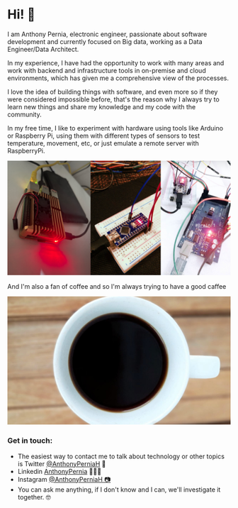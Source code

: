 <div>
<h1>Hi! 👋</h1> 
</div>

<p>I am Anthony Pernia, electronic engineer, passionate about software development and currently focused on Big data, working as a Data Engineer/Data Architect.</p>
<p>In my experience, I have had the opportunity to work with many areas and work with backend and infrastructure tools in on-premise and cloud environments, which has given me a comprehensive view of the processes.</p>
<p>I love the idea of building things with software, and even more so if they were considered impossible before, that's the reason why I always try to learn new things and share my knowledge and my code with the community.</p>
<p>In my free time, I like to experiment with hardware using tools like Arduino or Raspberry Pi, using them with different types of sensors to test temperature, movement, etc, or just emulate a remote server with RaspberryPi.</p>
<img src="https://raw.githubusercontent.com/anthonypernia/anthonypernia/main/img_preview/hardware1.png" alt="">
<p>And I'm also a fan of coffee and so I'm always trying to have a good caffee</p>
<img src="https://raw.githubusercontent.com/anthonypernia/anthonypernia/main/img_preview/coffee1.jpeg" alt="">
<br/>
<h3>Get in touch:</h3>
<ul>
<li>The easiest way to contact me to talk about technology or other topics is Twitter <a target="_blank" rel="noreferrer" href="https://twitter.com/AnthonyPerniaH">@AnthonyPerniaH</a> 💬</li>
<li>Linkedin <a target="_blank" rel="noreferrer" href="https://www.linkedin.com/in/anthonypernia/">AnthonyPernia</a> 👨🏽‍💻</li>
<li>Instagram <a target="_blank" rel="noreferrer" href="https://www.instagram.com/anthonyperniah/">@AnthonyPerniaH 📷</a></li>
<li>You can ask me anything, if I don't know and I can, we'll investigate it together. 🤓</li>
</ul>
<br>

</div>



